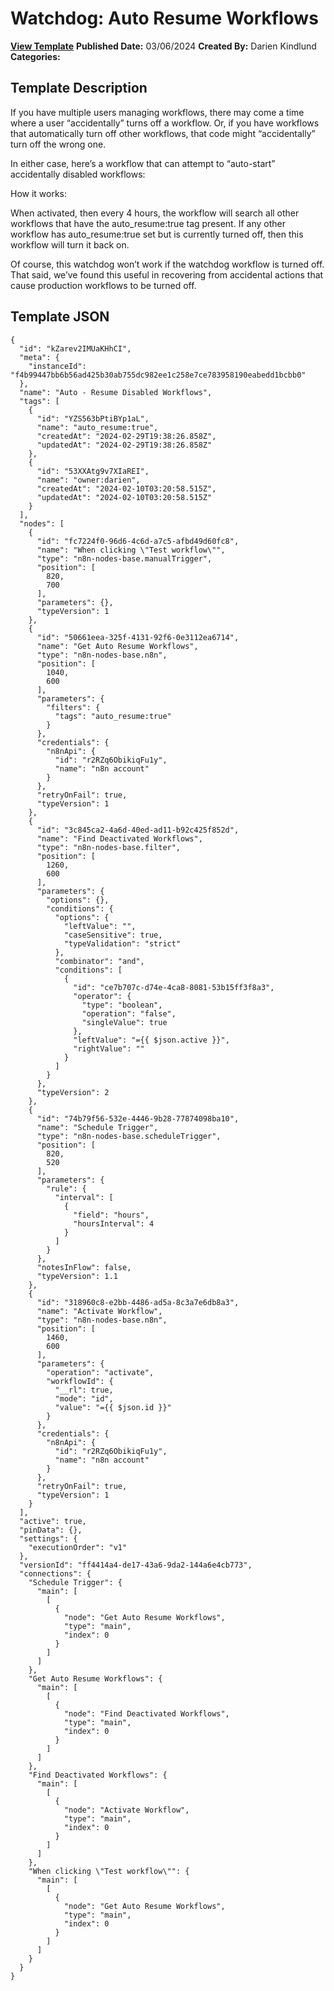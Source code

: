 # Watchdog: Auto Resume Workflows

**[View Template](https://n8n.io/workflows/2166-/)**  **Published Date:** 03/06/2024  **Created By:** Darien Kindlund  **Categories:**   

## Template Description

If you have multiple users managing workflows, there may come a time where a user “accidentally” turns off a workflow. Or, if you have workflows that automatically turn off other workflows, that code might “accidentally” turn off the wrong one.

In either case, here’s a workflow that can attempt to “auto-start” accidentally disabled workflows:


How it works:

When activated, then every 4 hours, the workflow will search all other workflows that have the auto_resume:true tag present.
If any other workflow has auto_resume:true set but is currently turned off, then this workflow will turn it back on.

Of course, this watchdog won’t work if the watchdog workflow is turned off. That said, we’ve found this useful in recovering from accidental actions that cause production workflows to be turned off.

## Template JSON

```
{
  "id": "kZarev2IMUaKHhCI",
  "meta": {
    "instanceId": "f4b99447bb6b56ad425b30ab755dc982ee1c258e7ce783958190eabedd1bcbb0"
  },
  "name": "Auto - Resume Disabled Workflows",
  "tags": [
    {
      "id": "YZS563bPtiBYp1aL",
      "name": "auto_resume:true",
      "createdAt": "2024-02-29T19:38:26.858Z",
      "updatedAt": "2024-02-29T19:38:26.858Z"
    },
    {
      "id": "53XXAtg9v7XIaREI",
      "name": "owner:darien",
      "createdAt": "2024-02-10T03:20:58.515Z",
      "updatedAt": "2024-02-10T03:20:58.515Z"
    }
  ],
  "nodes": [
    {
      "id": "fc7224f0-96d6-4c6d-a7c5-afbd49d60fc8",
      "name": "When clicking \"Test workflow\"",
      "type": "n8n-nodes-base.manualTrigger",
      "position": [
        820,
        700
      ],
      "parameters": {},
      "typeVersion": 1
    },
    {
      "id": "50661eea-325f-4131-92f6-0e3112ea6714",
      "name": "Get Auto Resume Workflows",
      "type": "n8n-nodes-base.n8n",
      "position": [
        1040,
        600
      ],
      "parameters": {
        "filters": {
          "tags": "auto_resume:true"
        }
      },
      "credentials": {
        "n8nApi": {
          "id": "r2RZq6ObikiqFu1y",
          "name": "n8n account"
        }
      },
      "retryOnFail": true,
      "typeVersion": 1
    },
    {
      "id": "3c845ca2-4a6d-40ed-ad11-b92c425f852d",
      "name": "Find Deactivated Workflows",
      "type": "n8n-nodes-base.filter",
      "position": [
        1260,
        600
      ],
      "parameters": {
        "options": {},
        "conditions": {
          "options": {
            "leftValue": "",
            "caseSensitive": true,
            "typeValidation": "strict"
          },
          "combinator": "and",
          "conditions": [
            {
              "id": "ce7b707c-d74e-4ca8-8081-53b15ff3f8a3",
              "operator": {
                "type": "boolean",
                "operation": "false",
                "singleValue": true
              },
              "leftValue": "={{ $json.active }}",
              "rightValue": ""
            }
          ]
        }
      },
      "typeVersion": 2
    },
    {
      "id": "74b79f56-532e-4446-9b28-77874098ba10",
      "name": "Schedule Trigger",
      "type": "n8n-nodes-base.scheduleTrigger",
      "position": [
        820,
        520
      ],
      "parameters": {
        "rule": {
          "interval": [
            {
              "field": "hours",
              "hoursInterval": 4
            }
          ]
        }
      },
      "notesInFlow": false,
      "typeVersion": 1.1
    },
    {
      "id": "318960c8-e2bb-4486-ad5a-8c3a7e6db8a3",
      "name": "Activate Workflow",
      "type": "n8n-nodes-base.n8n",
      "position": [
        1460,
        600
      ],
      "parameters": {
        "operation": "activate",
        "workflowId": {
          "__rl": true,
          "mode": "id",
          "value": "={{ $json.id }}"
        }
      },
      "credentials": {
        "n8nApi": {
          "id": "r2RZq6ObikiqFu1y",
          "name": "n8n account"
        }
      },
      "retryOnFail": true,
      "typeVersion": 1
    }
  ],
  "active": true,
  "pinData": {},
  "settings": {
    "executionOrder": "v1"
  },
  "versionId": "ff4414a4-de17-43a6-9da2-144a6e4cb773",
  "connections": {
    "Schedule Trigger": {
      "main": [
        [
          {
            "node": "Get Auto Resume Workflows",
            "type": "main",
            "index": 0
          }
        ]
      ]
    },
    "Get Auto Resume Workflows": {
      "main": [
        [
          {
            "node": "Find Deactivated Workflows",
            "type": "main",
            "index": 0
          }
        ]
      ]
    },
    "Find Deactivated Workflows": {
      "main": [
        [
          {
            "node": "Activate Workflow",
            "type": "main",
            "index": 0
          }
        ]
      ]
    },
    "When clicking \"Test workflow\"": {
      "main": [
        [
          {
            "node": "Get Auto Resume Workflows",
            "type": "main",
            "index": 0
          }
        ]
      ]
    }
  }
}
```
